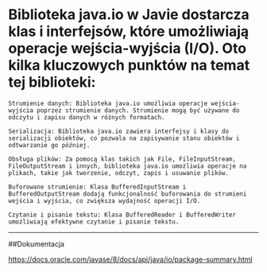 # Biblioteka java.io w Javie dostarcza klas i interfejsów, które umożliwiają operacje wejścia-wyjścia (I/O). Oto kilka kluczowych punktów na temat tej biblioteki:

    Strumienie danych: Biblioteka java.io umożliwia operacje wejścia-wyjścia poprzez strumienie danych. Strumienie mogą być używane do odczytu i zapisu danych w różnych formatach.

    Serializacja: Biblioteka java.io zawiera interfejsy i klasy do serializacji obiektów, co pozwala na zapisywanie stanu obiektów i odtwarzanie go później.

    Obsługa plików: Za pomocą klas takich jak File, FileInputStream, FileOutputStream i innych, biblioteka java.io umożliwia operacje na plikach, takie jak tworzenie, odczyt, zapis i usuwanie plików.

    Buforowane strumienie: Klasa BufferedInputStream i BufferedOutputStream dodają funkcjonalność buforowania do strumieni wejścia i wyjścia, co zwiększa wydajność operacji I/O.

    Czytanie i pisanie tekstu: Klasa BufferedReader i BufferedWriter umożliwiają efektywne czytanie i pisanie tekstu.

---

##Dokumentacja

https://docs.oracle.com/javase/8/docs/api/java/io/package-summary.html